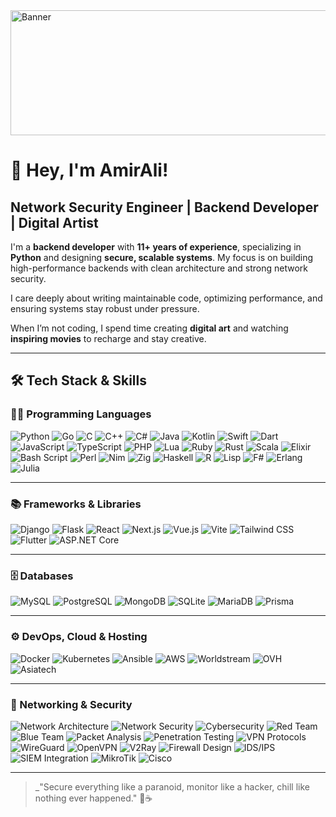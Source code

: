 
<img src="https://i.ibb.co/ZRZ3kPYc/c04a6fa3c949036f0788a776dfcc05aa.jpg" alt="Banner" width="1200" height="200">

# 👋 Hey, I'm AmirAli!

## Network Security Engineer | Backend Developer | Digital Artist

I'm a **backend developer** with **11+ years of experience**, specializing in **Python** and designing **secure, scalable systems**. My focus is on building high-performance backends with clean architecture and strong network security.

I care deeply about writing maintainable code, optimizing performance, and ensuring systems stay robust under pressure.

When I’m not coding, I spend time creating **digital art** and watching **inspiring movies** to recharge and stay creative.

---

## 🛠 Tech Stack & Skills

### 👨‍💻 Programming Languages
<p>
  <img src="https://img.shields.io/badge/Python-3776AB?style=for-the-badge&logo=python&logoColor=white" alt="Python">
  <img src="https://img.shields.io/badge/Go-00ADD8?style=for-the-badge&logo=go&logoColor=white" alt="Go">
  <img src="https://img.shields.io/badge/C-A8B9CC?style=for-the-badge&logo=c&logoColor=black" alt="C">
  <img src="https://img.shields.io/badge/C++-00599C?style=for-the-badge&logo=cplusplus&logoColor=white" alt="C++">
  <img src="https://img.shields.io/badge/C%23-239120?style=for-the-badge&logo=c-sharp&logoColor=white" alt="C#">
  <img src="https://img.shields.io/badge/Java-007396?style=for-the-badge&logo=java&logoColor=white" alt="Java">
  <img src="https://img.shields.io/badge/Kotlin-7F52FF?style=for-the-badge&logo=kotlin&logoColor=white" alt="Kotlin">
  <img src="https://img.shields.io/badge/Swift-FA7343?style=for-the-badge&logo=swift&logoColor=white" alt="Swift">
  <img src="https://img.shields.io/badge/Dart-0175C2?style=for-the-badge&logo=dart&logoColor=white" alt="Dart">
  <img src="https://img.shields.io/badge/JavaScript-F7DF1E?style=for-the-badge&logo=javascript&logoColor=black" alt="JavaScript">
  <img src="https://img.shields.io/badge/TypeScript-3178C6?style=for-the-badge&logo=typescript&logoColor=white" alt="TypeScript">
  <img src="https://img.shields.io/badge/PHP-777BB4?style=for-the-badge&logo=php&logoColor=white" alt="PHP">
  <img src="https://img.shields.io/badge/Lua-2C2D72?style=for-the-badge&logo=lua&logoColor=white" alt="Lua">
  <img src="https://img.shields.io/badge/Ruby-CC342D?style=for-the-badge&logo=ruby&logoColor=white" alt="Ruby">
  <img src="https://img.shields.io/badge/Rust-000000?style=for-the-badge&logo=rust&logoColor=white" alt="Rust">
  <img src="https://img.shields.io/badge/Scala-DC322F?style=for-the-badge&logo=scala&logoColor=white" alt="Scala">
  <img src="https://img.shields.io/badge/Elixir-4B275F?style=for-the-badge&logo=elixir&logoColor=white" alt="Elixir">
  <img src="https://img.shields.io/badge/Bash_Script-4EAA25?style=for-the-badge&logo=gnubash&logoColor=white" alt="Bash Script">
  <img src="https://img.shields.io/badge/Perl-39457E?style=for-the-badge&logo=perl&logoColor=white" alt="Perl">
  <img src="https://img.shields.io/badge/Nim-FFE953?style=for-the-badge&logo=nim&logoColor=black" alt="Nim">
  <img src="https://img.shields.io/badge/Zig-F7A41D?style=for-the-badge&logo=zig&logoColor=black" alt="Zig">
  <img src="https://img.shields.io/badge/Haskell-5D4F85?style=for-the-badge&logo=haskell&logoColor=white" alt="Haskell">
  <img src="https://img.shields.io/badge/R-276DC3?style=for-the-badge&logo=r&logoColor=white" alt="R">
  <img src="https://img.shields.io/badge/Lisp-3B3B3B?style=for-the-badge&logo=lisp&logoColor=white" alt="Lisp">
  <img src="https://img.shields.io/badge/F%23-378BBA?style=for-the-badge&logo=fsharp&logoColor=white" alt="F#">
  <img src="https://img.shields.io/badge/Erlang-A90533?style=for-the-badge&logo=erlang&logoColor=white" alt="Erlang">
  <img src="https://img.shields.io/badge/Julia-9558B2?style=for-the-badge&logo=julia&logoColor=white" alt="Julia">
</p>


---

### 📚 Frameworks & Libraries
<p>
  <img src="https://img.shields.io/badge/Django-092E20?style=for-the-badge&logo=django&logoColor=white" alt="Django">
  <img src="https://img.shields.io/badge/Flask-000000?style=for-the-badge&logo=flask&logoColor=white" alt="Flask">
  <img src="https://img.shields.io/badge/React-61DAFB?style=for-the-badge&logo=react&logoColor=black" alt="React">
  <img src="https://img.shields.io/badge/Next.js-000000?style=for-the-badge&logo=next.js&logoColor=white" alt="Next.js">
  <img src="https://img.shields.io/badge/Vue.js-4FC08D?style=for-the-badge&logo=vue.js&logoColor=white" alt="Vue.js">
  <img src="https://img.shields.io/badge/Vite-646CFF?style=for-the-badge&logo=vite&logoColor=white" alt="Vite">
  <img src="https://img.shields.io/badge/Tailwind_CSS-38B2AC?style=for-the-badge&logo=tailwind-css&logoColor=white" alt="Tailwind CSS">
  <img src="https://img.shields.io/badge/Flutter-02569B?style=for-the-badge&logo=flutter&logoColor=white" alt="Flutter">
  <img src="https://img.shields.io/badge/ASP.NET_Core-5C2D91?style=for-the-badge&logo=dotnet&logoColor=white" alt="ASP.NET Core">
</p>

---

### 🗄 Databases
<p>
  <img src="https://img.shields.io/badge/MySQL-4479A1?style=for-the-badge&logo=mysql&logoColor=white" alt="MySQL">
  <img src="https://img.shields.io/badge/PostgreSQL-336791?style=for-the-badge&logo=postgresql&logoColor=white" alt="PostgreSQL">
  <img src="https://img.shields.io/badge/MongoDB-47A248?style=for-the-badge&logo=mongodb&logoColor=white" alt="MongoDB">
  <img src="https://img.shields.io/badge/SQLite-003B57?style=for-the-badge&logo=sqlite&logoColor=white" alt="SQLite">
  <img src="https://img.shields.io/badge/MariaDB-003545?style=for-the-badge&logo=mariadb&logoColor=white" alt="MariaDB">
  <img src="https://img.shields.io/badge/Prisma-2D3748?style=for-the-badge&logo=prisma&logoColor=white" alt="Prisma">
</p>

---

### ⚙️ DevOps, Cloud & Hosting
<p>
  <img src="https://img.shields.io/badge/Docker-2496ED?style=for-the-badge&logo=docker&logoColor=white" alt="Docker">
  <img src="https://img.shields.io/badge/Kubernetes-326CE5?style=for-the-badge&logo=kubernetes&logoColor=white" alt="Kubernetes">
  <img src="https://img.shields.io/badge/Ansible-EE0000?style=for-the-badge&logo=ansible&logoColor=white" alt="Ansible">
  <img src="https://img.shields.io/badge/AWS-232F3E?style=for-the-badge&logo=amazon-aws&logoColor=white" alt="AWS">
  <img src="https://img.shields.io/badge/Worldstream-232F3E?style=for-the-badge&logo=worldstream&logoColor=white" alt="Worldstream">
  <img src="https://img.shields.io/badge/OVH-123F6D?style=for-the-badge&logo=ovh&logoColor=white" alt="OVH">
  <img src="https://img.shields.io/badge/Asiatech-FF4500?style=for-the-badge&logo=asiatech&logoColor=white" alt="Asiatech">
</p>

---

### 🔐 Networking & Security
<p>
  <img src="https://img.shields.io/badge/Network%20Architecture-1C1C1C?style=for-the-badge&logo=windowsxp&logoColor=white" alt="Network Architecture">
  <img src="https://img.shields.io/badge/Network%20Security-111111?style=for-the-badge&logo=gnometerminal&logoColor=white" alt="Network Security">
  <img src="https://img.shields.io/badge/Cybersecurity-000000?style=for-the-badge&logo=cybersecurity&logoColor=white" alt="Cybersecurity">
  <img src="https://img.shields.io/badge/Red Team-8B0000?style=for-the-badge&logo=hackthebox&logoColor=white" alt="Red Team">
  <img src="https://img.shields.io/badge/Blue Team-0000CD?style=for-the-badge&logo=tryhackme&logoColor=white" alt="Blue Team">
  <img src="https://img.shields.io/badge/Packet%20Analysis-005C97?style=for-the-badge&logo=wireshark&logoColor=white" alt="Packet Analysis">
  <img src="https://img.shields.io/badge/Penetration Testing-6A0DAD?style=for-the-badge&logo=gnuprivacyguard&logoColor=white" alt="Penetration Testing">
  <img src="https://img.shields.io/badge/VPN%20Protocols-181818?style=for-the-badge&logo=wireguard&logoColor=white" alt="VPN Protocols">
  <img src="https://img.shields.io/badge/WireGuard-881177?style=for-the-badge&logo=wireguard&logoColor=white" alt="WireGuard">
  <img src="https://img.shields.io/badge/OpenVPN-FF6B00?style=for-the-badge&logo=openvpn&logoColor=white" alt="OpenVPN">
  <img src="https://img.shields.io/badge/V2Ray-A00000?style=for-the-badge&logo=v2ray&logoColor=white" alt="V2Ray">
  <img src="https://img.shields.io/badge/Firewall%20Design-222222?style=for-the-badge&logo=datadog&logoColor=white" alt="Firewall Design">
  <img src="https://img.shields.io/badge/IDS%20%2F%20IPS%20Systems-343434?style=for-the-badge&logo=simpleicons&logoColor=white" alt="IDS/IPS">
  <img src="https://img.shields.io/badge/SIEM%20Integration-0F0F0F?style=for-the-badge&logo=splunk&logoColor=white" alt="SIEM Integration">
  <img src="https://img.shields.io/badge/MikroTik-FF8000?style=for-the-badge&logo=mikrotik&logoColor=white" alt="MikroTik">
  <img src="https://img.shields.io/badge/Cisco-1BA0D7?style=for-the-badge&logo=cisco&logoColor=white" alt="Cisco">
</p>

---

> _"Secure everything like a paranoid, monitor like a hacker, chill like nothing ever happened." 🔐☕️


